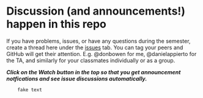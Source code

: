 # Discussion (and announcements!) happen in this repo

If you have problems, issues, or have any questions during the semester, create a thread here under the [issues](/issues) tab. You can tag your peers and GitHub will get their attention. E.g. @donbowen for me, @danielappierto for the TA, and similarly for your classmates individually or as a group. 

_**Click on the Watch button in the top so that you get announcement notfications and see issue discussions automatically.**_

        fake text
